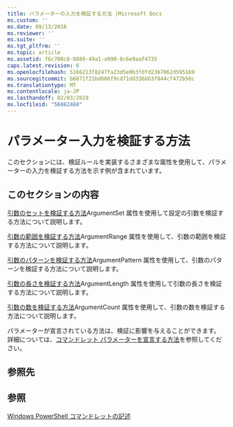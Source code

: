 ```yaml
---
title: パラメーターの入力を検証する方法 |Microsoft Docs
ms.custom: ''
ms.date: 09/13/2016
ms.reviewer: ''
ms.suite: ''
ms.tgt_pltfrm: ''
ms.topic: article
ms.assetid: f6c700c8-0889-49a1-a990-8c6e9aaf4735
caps.latest.revision: 6
ms.openlocfilehash: 5166213f8247fa23d5e0b3fdfd2367062d595169
ms.sourcegitcommit: b6871f21bd666f9cd71dd336bb3f844cf472b56c
ms.translationtype: MT
ms.contentlocale: ja-JP
ms.lasthandoff: 02/03/2019
ms.locfileid: "56862468"
---
```

# <a name="how-to-validate-parameter-input"></a>パラメーター入力を検証する方法

このセクションには、検証ルールを実装するさまざまな属性を使用して、パラメーターの入力を検証する方法を示す例が含まれています。

## <a name="in-this-section"></a>このセクションの内容

[引数のセットを検証する方法](./how-to-validate-an-argument-set.md)ArgumentSet 属性を使用して設定の引数を検証する方法について説明します。

[引数の範囲を検証する方法](./how-to-validate-an-argument-range.md)ArgumentRange 属性を使用して、引数の範囲を検証する方法について説明します。

[引数のパターンを検証する方法](./how-to-validate-an-argument-pattern.md)ArgumentPattern 属性を使用して、引数のパターンを検証する方法について説明します。

[引数の長さを検証する方法](./how-to-validate-the-argument-length.md)ArgumentLength 属性を使用して引数の長さを検証する方法について説明します。

[引数の数を検証する方法](./how-to-validate-an-argument-count.md)ArgumentCount 属性を使用して、引数の数を検証する方法について説明します。

パラメーターが宣言されている方法は、検証に影響を与えることができます。 詳細については、[コマンドレット パラメーターを宣言する方法](./how-to-declare-cmdlet-parameters.md)を参照してください。

## <a name="reference"></a>参照先

## <a name="see-also"></a>参照

[Windows PowerShell コマンドレットの記述](./writing-a-windows-powershell-cmdlet.md)
